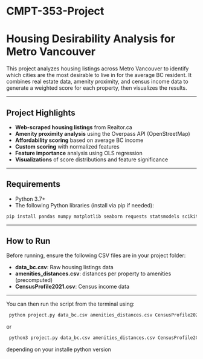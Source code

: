 # CMPT-353-Project

# Housing Desirability Analysis for Metro Vancouver

This project analyzes housing listings across Metro Vancouver to identify which cities are the most desirable to live in for the average BC resident. It combines real estate data, amenity proximity, and census income data to generate a weighted score for each property, then visualizes the results.

---

## Project Highlights

- **Web-scraped housing listings** from Realtor.ca
- **Amenity proximity analysis** using the Overpass API (OpenStreetMap)
- **Affordability scoring** based on average BC income
- **Custom scoring** with normalized features
- **Feature importance** analysis using OLS regression
- **Visualizations** of score distributions and feature significance

---

## Requirements

- Python 3.7+
- The following Python libraries (install via pip if needed):

```bash
pip install pandas numpy matplotlib seaborn requests statsmodels scikit-learn
```

---

## How to Run

 Before running, ensure the following CSV files are in your project folder:
  - **data_bc.csv**: Raw housing listings data
  - **amenities_distances.csv**: distances per property to amenities (precomputed)
  - **CensusProfile2021.csv**: Census income data

  ---

 You can then run the script from the terminal using:

 ```bash
  python project.py data_bc.csv amenities_distances.csv CensusProfile2021.csv
 ```
 or
 ```bash
  python3 project.py data_bc.csv amenities_distances.csv CensusProfile2021.csv
 ```
 depending on your installe python version